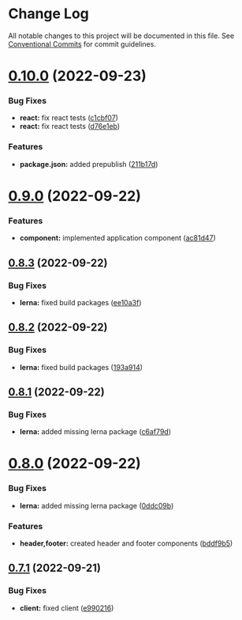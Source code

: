 # Change Log

All notable changes to this project will be documented in this file.
See [Conventional Commits](https://conventionalcommits.org) for commit guidelines.

# [0.10.0](https://github.com/vrapalis/corporate-design-system-blueprint/compare/v0.9.0...v0.10.0) (2022-09-23)


### Bug Fixes

* **react:** fix react tests ([c1cbf07](https://github.com/vrapalis/corporate-design-system-blueprint/commit/c1cbf07c84a12c0d08161670c6dbbdc025fd7c6c))
* **react:** fix react tests ([d76e1eb](https://github.com/vrapalis/corporate-design-system-blueprint/commit/d76e1eb9384a4e795ddfb330f16d2a3a45c65e23))


### Features

* **package.json:** added prepublish ([211b17d](https://github.com/vrapalis/corporate-design-system-blueprint/commit/211b17d850c3bc787a1bf2309ac64fbc7519949d))





# [0.9.0](https://github.com/vrapalis/corporate-design-system-blueprint/compare/v0.8.3...v0.9.0) (2022-09-22)


### Features

* **component:** implemented application component ([ac81d47](https://github.com/vrapalis/corporate-design-system-blueprint/commit/ac81d4773b6d127d6b32e53f5761c10eb84cad14))





## [0.8.3](https://github.com/vrapalis/corporate-design-system-blueprint/compare/v0.8.2...v0.8.3) (2022-09-22)


### Bug Fixes

* **lerna:** fixed build packages ([ee10a3f](https://github.com/vrapalis/corporate-design-system-blueprint/commit/ee10a3fff5628b5fa398adb57f86f8626d9a034c))





## [0.8.2](https://github.com/vrapalis/corporate-design-system-blueprint/compare/v0.8.1...v0.8.2) (2022-09-22)


### Bug Fixes

* **lerna:** fixed build packages ([193a914](https://github.com/vrapalis/corporate-design-system-blueprint/commit/193a91458db2b63bd6917a5c18d3abbcb2211a77))





## [0.8.1](https://github.com/vrapalis/corporate-design-system-blueprint/compare/v0.8.0...v0.8.1) (2022-09-22)


### Bug Fixes

* **lerna:** added missing lerna package ([c6af79d](https://github.com/vrapalis/corporate-design-system-blueprint/commit/c6af79d116d9c38d4bfd3fdfd3494c349921a476))





# [0.8.0](https://github.com/vrapalis/corporate-design-system-blueprint/compare/v0.7.1...v0.8.0) (2022-09-22)


### Bug Fixes

* **lerna:** added missing lerna package ([0ddc09b](https://github.com/vrapalis/corporate-design-system-blueprint/commit/0ddc09b3a5c70a92c43b2cafa65b43bbfa2a2100))


### Features

* **header,footer:** created header and footer components ([bddf9b5](https://github.com/vrapalis/corporate-design-system-blueprint/commit/bddf9b598b5d0182ee19d4fa148638f03a651f4d))





## [0.7.1](https://github.com/vrapalis/corporate-design-system-blueprint/compare/v0.7.0...v0.7.1) (2022-09-21)


### Bug Fixes

* **client:** fixed client ([e990216](https://github.com/vrapalis/corporate-design-system-blueprint/commit/e990216a50c7d5a52f39f7c886323a87644e7385))
